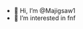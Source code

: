 - 👋 Hi, I’m @Majigsaw1
- 👀 I’m interested in fnf
<!---
Majigsaw1/Majigsaw1 is a ✨ special ✨ repository because its `README.md` (this file) appears on your GitHub profile.
You can click the Preview link to take a look at your changes.
--->
